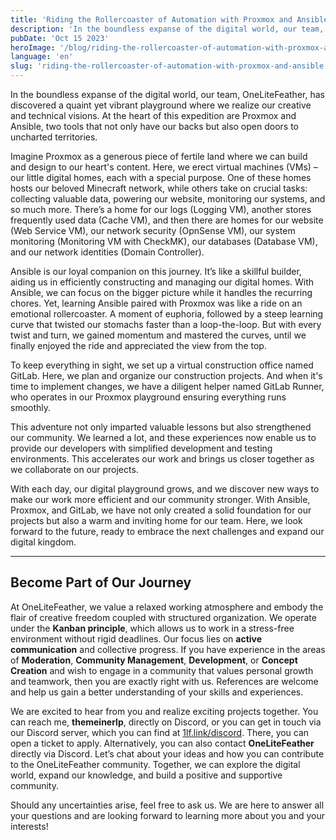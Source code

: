 ```yaml
---
title: 'Riding the Rollercoaster of Automation with Proxmox and Ansible'
description: 'In the boundless expanse of the digital world, our team, OneLiteFeather, has discovered a quaint yet vibrant playground where we realize our creative and technical visions. At the heart of this expedition are Proxmox and Ansible, two tools that not only have our backs but also open doors to uncharted territories'
pubDate: 'Oct 15 2023'
heroImage: '/blog/riding-the-rollercoaster-of-automation-with-proxmox-and-ansible.webp'
language: 'en'
slug: 'riding-the-rollercoaster-of-automation-with-proxmox-and-ansible'
---
```

In the boundless expanse of the digital world, our team, OneLiteFeather, has discovered a quaint yet vibrant playground where we realize our creative and technical visions. At the heart of this expedition are Proxmox and Ansible, two tools that not only have our backs but also open doors to uncharted territories.

Imagine Proxmox as a generous piece of fertile land where we can build and design to our heart's content. Here, we erect virtual machines (VMs) – our little digital homes, each with a special purpose. One of these homes hosts our beloved Minecraft network, while others take on crucial tasks: collecting valuable data, powering our website, monitoring our systems, and so much more. There’s a home for our logs (Logging VM), another stores frequently used data (Cache VM), and then there are homes for our website (Web Service VM), our network security (OpnSense VM), our system monitoring (Monitoring VM with CheckMK), our databases (Database VM), and our network identities (Domain Controller).

Ansible is our loyal companion on this journey. It’s like a skillful builder, aiding us in efficiently constructing and managing our digital homes. With Ansible, we can focus on the bigger picture while it handles the recurring chores. Yet, learning Ansible paired with Proxmox was like a ride on an emotional rollercoaster. A moment of euphoria, followed by a steep learning curve that twisted our stomachs faster than a loop-the-loop. But with every twist and turn, we gained momentum and mastered the curves, until we finally enjoyed the ride and appreciated the view from the top.

To keep everything in sight, we set up a virtual construction office named GitLab. Here, we plan and organize our construction projects. And when it's time to implement changes, we have a diligent helper named GitLab Runner, who operates in our Proxmox playground ensuring everything runs smoothly.

This adventure not only imparted valuable lessons but also strengthened our community. We learned a lot, and these experiences now enable us to provide our developers with simplified development and testing environments. This accelerates our work and brings us closer together as we collaborate on our projects.

With each day, our digital playground grows, and we discover new ways to make our work more efficient and our community stronger. With Ansible, Proxmox, and GitLab, we have not only created a solid foundation for our projects but also a warm and inviting home for our team. Here, we look forward to the future, ready to embrace the next challenges and expand our digital kingdom.

---

## Become Part of Our Journey

At OneLiteFeather, we value a relaxed working atmosphere and embody the flair of creative freedom coupled with structured organization. We operate under the **Kanban principle**, which allows us to work in a stress-free environment without rigid deadlines. Our focus lies on **active communication** and collective progress. If you have experience in the areas of **Moderation**, **Community Management**, **Development**, or **Concept Creation** and wish to engage in a community that values personal growth and teamwork, then you are exactly right with us. References are welcome and help us gain a better understanding of your skills and experiences.

We are excited to hear from you and realize exciting projects together. You can reach me, **themeinerlp**, directly on Discord, or you can get in touch via our Discord server, which you can find at [1lf.link/discord](https://1lf.link/discord). There, you can open a ticket to apply. Alternatively, you can also contact **OneLiteFeather** directly via Discord. Let’s chat about your ideas and how you can contribute to the OneLiteFeather community. Together, we can explore the digital world, expand our knowledge, and build a positive and supportive community.

Should any uncertainties arise, feel free to ask us. We are here to answer all your questions and are looking forward to learning more about you and your interests!